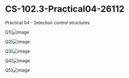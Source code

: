 # CS-102.3-Practical04-26112
Practical 04 - Selection control structures

Q1)![image](https://github.com/SingithKesara/CS-102.3-Practical04-26112/assets/114977489/28a1800a-f28c-4042-9b12-864dee2399cd)

Q2)![image](https://github.com/SingithKesara/CS-102.3-Practical04-26112/assets/114977489/3d3a023a-2f04-403c-8ddf-c5e53652e531)

Q3)![image](https://github.com/SingithKesara/CS-102.3-Practical04-26112/assets/114977489/967f3972-9fb8-458d-a10c-5d332fe3590e)

Q4)![image](https://github.com/SingithKesara/CS-102.3-Practical04-26112/assets/114977489/caa5ec45-177e-4c92-8a25-fafba6fdfaf3)

Q5)![image](https://github.com/SingithKesara/CS-102.3-Practical04-26112/assets/114977489/0c5ca9ee-3a90-4959-8184-a284e518e3c5)
